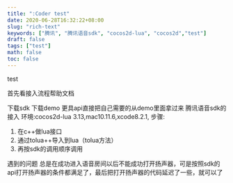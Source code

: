 ```yaml
---
title: ":Coder test"
date: 2020-06-28T16:32:22+08:00
slug: "rich-text"
keywords: ["腾讯", "腾讯语音sdk", "cocos2d-lua", "cocos2d","test"]
draft: false
tags: ["test"]
math: false
toc: false
---
```


test

首先看接入流程帮助文档

下载sdk 下载demo 更具api直接把自己需要的从demo里面拿过来
腾讯语音sdk的接入
环境:cocos2d-lua 3.13,mac10.11.6,xcode8.2.1,
步骤:
1. 在c++做lua接口
2. 通过tolua++导入到lua（tolua方法）
3. 再按sdk的调用顺序调用

遇到的问题
总是在成功进入语音房间以后不能成功打开扬声器，可是按照sdk的 api打开扬声器的条件都满足了，最后把打开扬声器的代码延迟了一些，就可以了